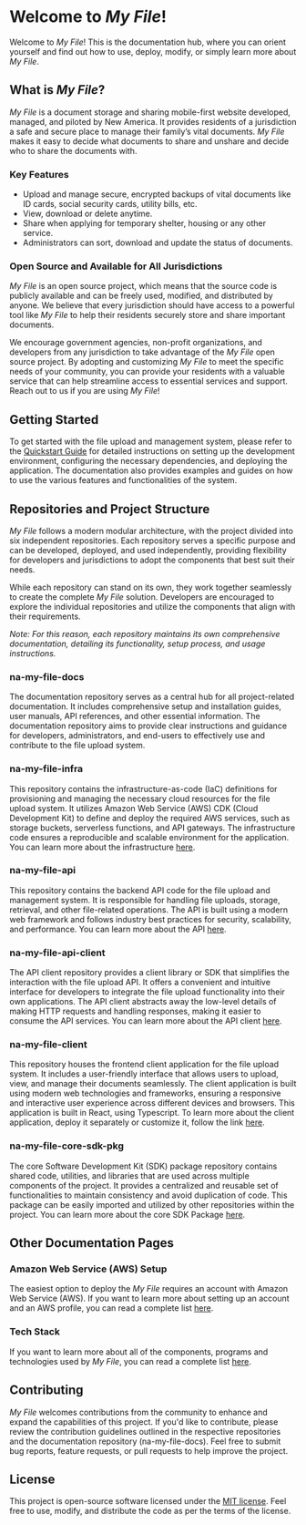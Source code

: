 # Welcome to _My File_!

Welcome to _My File_! This is the documentation hub, where you can orient yourself and find out how to use, deploy, modify, or simply learn more about _My File_.

## What is _My File_?

_My File_ is a document storage and sharing mobile-first website developed, managed, and piloted by New America. It provides residents of a jurisdiction a safe and secure place to manage their family’s vital documents. _My File_ makes it easy to decide what documents to share and unshare and decide who to share the documents with.

### Key Features

- Upload and manage secure, encrypted backups of vital documents like ID cards, social security cards, utility bills, etc.
- View, download or delete anytime.
- Share when applying for temporary shelter, housing or any other service.
- Administrators can sort, download and update the status of documents.

### Open Source and Available for All Jurisdictions

_My File_ is an open source project, which means that the source code is publicly available and can be freely used, modified, and distributed by anyone. We believe that every jurisdiction should have access to a powerful tool like _My File_ to help their residents securely store and share important documents.

We encourage government agencies, non-profit organizations, and developers from any jurisdiction to take advantage of the _My File_ open source project. By adopting and customizing _My File_ to meet the specific needs of your community, you can provide your residents with a valuable service that can help streamline access to essential services and support. Reach out to us if you are using _My File_!

## Getting Started

To get started with the file upload and management system, please refer to the [Quickstart Guide](quickstart.md) for detailed instructions on setting up the development environment, configuring the necessary dependencies, and deploying the application. The documentation also provides examples and guides on how to use the various features and functionalities of the system.

## Repositories and Project Structure

_My File_ follows a modern modular architecture, with the project divided into six independent repositories. Each repository serves a specific purpose and can be developed, deployed, and used independently, providing flexibility for developers and jurisdictions to adopt the components that best suit their needs.

While each repository can stand on its own, they work together seamlessly to create the complete _My File_ solution. Developers are encouraged to explore the individual repositories and utilize the components that align with their requirements.

_Note: For this reason, each repository maintains its own comprehensive documentation, detailing its functionality, setup process, and usage instructions._

### na-my-file-docs

The documentation repository serves as a central hub for all project-related documentation. It includes comprehensive setup and installation guides, user manuals, API references, and other essential information. The documentation repository aims to provide clear instructions and guidance for developers, administrators, and end-users to effectively use and contribute to the file upload system.

### na-my-file-infra

This repository contains the infrastructure-as-code (IaC) definitions for provisioning and managing the necessary cloud resources for the file upload system. It utilizes Amazon Web Service (AWS) CDK (Cloud Development Kit) to define and deploy the required AWS services, such as storage buckets, serverless functions, and API gateways. The infrastructure code ensures a reproducible and scalable environment for the application.
You can learn more about the infrastructure [here](infra.md).

### na-my-file-api

This repository contains the backend API code for the file upload and management system. It is responsible for handling file uploads, storage, retrieval, and other file-related operations. The API is built using a modern web framework and follows industry best practices for security, scalability, and performance.
You can learn more about the API [here](api.md).

### na-my-file-api-client

The API client repository provides a client library or SDK that simplifies the interaction with the file upload API. It offers a convenient and intuitive interface for developers to integrate the file upload functionality into their own applications. The API client abstracts away the low-level details of making HTTP requests and handling responses, making it easier to consume the API services.
You can learn more about the API client [here](api-client.md).

### na-my-file-client

This repository houses the frontend client application for the file upload system. It includes a user-friendly interface that allows users to upload, view, and manage their documents seamlessly. The client application is built using modern web technologies and frameworks, ensuring a responsive and interactive user experience across different devices and browsers. This application is built in React, using Typescript.
To learn more about the client application, deploy it separately or customize it, follow the link [here](client.md).

### na-my-file-core-sdk-pkg

The core Software Development Kit (SDK) package repository contains shared code, utilities, and libraries that are used across multiple components of the project. It provides a centralized and reusable set of functionalities to maintain consistency and avoid duplication of code. This package can be easily imported and utilized by other repositories within the project.
You can learn more about the core SDK Package [here](core-sdk-pkg.md).

## Other Documentation Pages

### Amazon Web Service (AWS) Setup

The easiest option to deploy the _My File_ requires an account with Amazon Web Service (AWS). If you want to learn more about setting up an account and an AWS profile, you can read a complete list [here](aws-setup.md).

### Tech Stack

If you want to learn more about all of the components, programs and technologies used by _My File_, you can read a complete list [here](techstack.md).

## Contributing

_My File_ welcomes contributions from the community to enhance and expand the capabilities of this project. If you'd like to contribute, please review the contribution guidelines outlined in the respective repositories and the documentation repository (na-my-file-docs). Feel free to submit bug reports, feature requests, or pull requests to help improve the project.

## License

This project is open-source software licensed under the [MIT license](https://opensource.org/licenses/MIT). Feel free to use, modify, and distribute the code as per the terms of the license.
